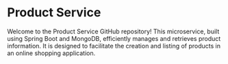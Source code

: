 # Product Service
Welcome to the Product Service GitHub repository! This microservice, built using Spring Boot and MongoDB, efficiently manages and retrieves product information. It is designed to facilitate the creation and listing of products in an online shopping application.
